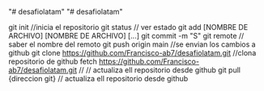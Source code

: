 "# desafiolatam" 
"# desafiolatam" 



git init //inicia el repositorio
git status // ver estado 
git add [NOMBRE DE ARCHIVO] [NOMBRE DE ARCHIVO] [...]
git commit -m "S"
git remote // saber el nombre del remoto
git push origin main //se envian los cambios a github
git clone https://github.com/Francisco-ab7/desafiolatam.git //clona repositorio de github
fetch https://github.com/Francisco-ab7/desafiolatam.git // // actualiza ell repositorio desde github
git pull {direccion git} // actualiza ell repositorio desde github